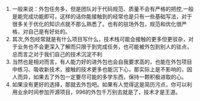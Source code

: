 1. 一般来说：外包任务多，但是团队对于代码规范、质量不会有严格的把控,一般是能完成功能即可，这样的话你能接触到的经常也是只有一些基础写法，对于很多关于优化的知识点就不那么熟悉了。也有的驻场外包，规范和优化很严格，对自己是有好处的。
2. 其次,外包经常就是有什么项目写什么，技术栈可能会接触的更多但更驳杂，对于业务也不会更深入了解而只限于到完成任务，也可能被外包到别人的驻点，总而言之对于我们自己的技术沉淀不利
3. 当然也是相对而言，有人能力好的进外包也会自我要求高的，也能在外包项目中练习、吸收新技术，接触的技术更多也能沉下心，那实际上是不影响的，因人而异，如果去了外包一定要尽可能的多学东西，保持一颗积极进取的心。
4. 如果没有更好的选择，那就去外包吧。如果有人觉得这是简历污点，你可以利用业余时间参加开源项目，996的外包千万别去就是了，技术才是王道。